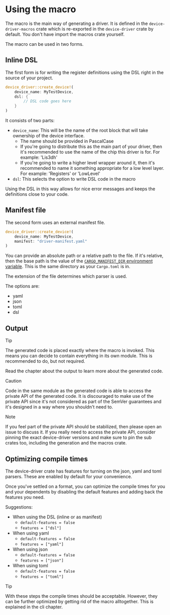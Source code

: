 # Using the macro

The macro is the main way of generating a driver. It is defined in the `device-driver-macros` crate which is re-exported in the `device-driver` crate by default. You don't have import the macros crate yourself.

The macro can be used in two forms.

## Inline DSL

The first form is for writing the register definitions using the DSL right in the source of your project.

```rust
device_driver::create_device!(
    device_name: MyTestDevice,
    dsl: {
        // DSL code goes here
    }
)
```

It consists of two parts:
- `device_name`: This will be the name of the root block that will take ownership of the device interface.
  - The name should be provided in PascalCase
  - If you're going to distribute this as the main part of your driver, then it's recommended to use the name
    of the chip this driver is for. For example: 'Lis3dh'
  - If you're going to write a higher level wrapper around it, then it's recommended to name it something
    appropriate for a low level layer. For example: 'Registers' or 'LowLevel'
- `dsl`: This selects the option to write DSL code in the macro

Using the DSL in this way allows for nice error messages and keeps the definitions close to your code.

## Manifest file

The second form uses an external manifest file.

```rust
device_driver::create_device!(
    device_name: MyTestDevice,
    manifest: "driver-manifest.yaml"
)
```

You can provide an absolute path or a relative path to the file. If it's relative, then the base path is the value of the [`CARGO_MANIFEST_DIR` environment variable](https://doc.rust-lang.org/cargo/reference/environment-variables.html). This is the same directory as your `Cargo.toml` is in.

The extension of the file determines which parser is used.

The options are:
- yaml
- json
- toml
- dsl

## Output

> [!tip]
> The generated code is placed exactly where the macro is invoked. This means you can decide to contain everything in its own module. This is recommended to do, but not required.

Read the chapter about the output to learn more about the generated code.

> [!CAUTION]
> Code in the same module as the generated code is able to access the private API of the generated code. It is discouraged to make use of the private API since it's not considered as part of the SemVer guarantees and it's designed in a way where you shouldn't need to.

> [!NOTE]
> If you feel part of the private API should be stabilized, then please open an issue to discuss it. If you really need to access the private API, consider pinning the exact device-driver versions and make sure to pin the sub crates too, including the generation and the macros crate.

## Optimizing compile times

The device-driver crate has features for turning on the json, yaml and toml parsers. These are enabled by default for your convenience.

Once you've settled on a format, you can optimize the compile times for you and your dependents by disabling the default features and adding back the features you need.

Suggestions:
- When using the DSL (inline or as manifest)
  - `default-features = false`
  - `features = ["dsl"]`
- When using yaml
  - `default-features = false`
  - `features = ["yaml"]`
- When using json
  - `default-features = false`
  - `features = ["json"]`
- When using toml
  - `default-features = false`
  - `features = ["toml"]`

> [!tip]
> With these steps the compile times should be acceptable. However, they can be further optimized by getting rid of the macro alltogether. This is explained in the cli chapter.
